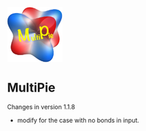 <img width="128" src="multipie_logo.png">

# MultiPie

Changes in version 1.1.8

- modify for the case with no bonds in input.
